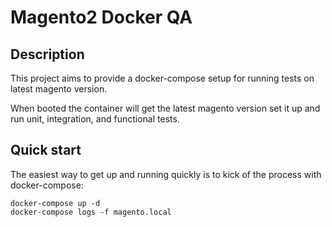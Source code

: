 # Magento2 Docker QA

## Description

This project aims to provide a docker-compose setup for running tests on latest
magento version.

When booted the container will get the latest magento version set it up
and run unit, integration, and functional tests.

## Quick start

The easiest way to get up and running quickly is to kick of the process with
docker-compose:

```
docker-compose up -d
docker-compose logs -f magento.local
```
